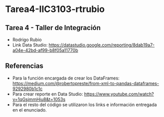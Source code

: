 # Tarea4-IIC3103-rtrubio
## Tarea 4 - Taller de Integración

* Rodrigo Rubio
* Link Data Studio: https://datastudio.google.com/reporting/8dab19a7-a04e-42bd-af99-b8f05a11770b

## Referencias

* Para la función encargada de crear los DataFrames: https://medium.com/@robertopreste/from-xml-to-pandas-dataframes-9292980b1c1c
* Para crear reporte en Data Studio: https://www.youtube.com/watch?v=1qGsjmmHiu8&t=1053s
* Para el resto del código se utilizaron los links e información entregada en el enunciado.
